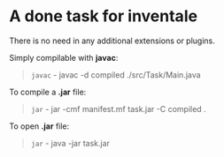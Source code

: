 # A done task for inventale

There is no need in any additional extensions or plugins.

Simply compilable with **javac**:

> `javac` - javac -d compiled ./src/Task/Main.java

To compile a **.jar** file:

> `jar` - jar -cmf manifest.mf task.jar -C compiled .

To open **.jar** file:

> `jar` - java -jar task.jar